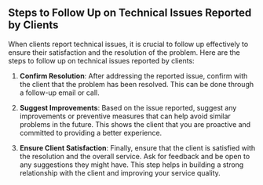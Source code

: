 ## Steps to Follow Up on Technical Issues Reported by Clients

When clients report technical issues, it is crucial to follow up effectively to ensure their satisfaction and the resolution of the problem. Here are the steps to follow up on technical issues reported by clients:

1. **Confirm Resolution**: After addressing the reported issue, confirm with the client that the problem has been resolved. This can be done through a follow-up email or call.

2. **Suggest Improvements**: Based on the issue reported, suggest any improvements or preventive measures that can help avoid similar problems in the future. This shows the client that you are proactive and committed to providing a better experience.

3. **Ensure Client Satisfaction**: Finally, ensure that the client is satisfied with the resolution and the overall service. Ask for feedback and be open to any suggestions they might have. This step helps in building a strong relationship with the client and improving your service quality.